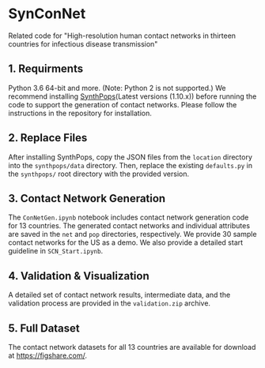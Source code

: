# SynConNet
Related code for "High-resolution human contact networks in thirteen countries for infectious disease transmission"

## 1. Requirments
Python 3.6 64-bit and more. (Note: Python 2 is not supported.)
We recommend installing [SynthPops](https://github.com/synthpops/synthpops)(Latest versions (1.10.x)) before running the code to support the generation of contact networks. Please follow the instructions in the repository for installation.

## 2. Replace Files  
After installing SynthPops, copy the JSON files from the `location` directory into the `synthpops/data` directory. Then, replace the existing `defaults.py` in the `synthpops/` root directory with the provided version.

## 3. Contact Network Generation  
The `ConNetGen.ipynb` notebook includes contact network generation code for 13 countries. The generated contact networks and individual attributes are saved in the `net` and `pop` directories, respectively. We provide 30 sample contact networks for the US as a demo. We also provide a detailed start guideline in `SCN_Start.ipynb`.

## 4. Validation & Visualization  
A detailed set of contact network results, intermediate data, and the validation process are provided in the `validation.zip` archive.

## 5. Full Dataset
The contact network datasets for all 13 countries are available for download at https://figshare.com/.
